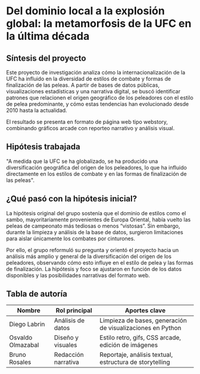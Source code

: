 # Del dominio local a la explosión global: la metamorfosis de la UFC en la última década

## Síntesis del proyecto

Este proyecto de investigación analiza cómo la internacionalización de la UFC ha influido en la diversidad de estilos de combate y formas de finalización de las peleas. A partir de bases de datos públicas, visualizaciones estadísticas y una narrativa digital, se buscó identificar patrones que relacionen el origen geográfico de los peleadores con el estilo de pelea predominante, y cómo estas tendencias han evolucionado desde 2010 hasta la actualidad.

El resultado se presenta en formato de página web tipo webstory, combinando gráficos arcade con reporteo narrativo y análisis visual.

## Hipótesis trabajada

"A medida que la UFC se ha globalizado, se ha producido una diversificación geográfica del origen de los peleadores, lo que ha influido directamente en los estilos de combate y en las formas de finalización de las peleas".

## ¿Qué pasó con la hipótesis inicial?

La hipótesis original del grupo sostenía que el dominio de estilos como el sambo, mayoritariamente provenientes de Europa Oriental, había vuelto las peleas de campeonato más tediosas o menos “vistosas”. Sin embargo, durante la limpieza y análisis de la base de datos, surgieron limitaciones para aislar únicamente los combates por cinturones.

Por ello, el grupo reformuló su pregunta y orientó el proyecto hacia un análisis más amplio y general de la diversificación del origen de los peleadores, observando cómo esto influye en el estilo de pelea y las formas de finalización. La hipótesis y foco se ajustaron en función de los datos disponibles y las posibilidades narrativas del formato web.

## Tabla de autoría

| Nombre              | Rol principal        | Aportes clave                                                  |
|---------------------|----------------------|----------------------------------------------------------------|
| Diego Labrin        | Análisis de datos     | Limpieza de bases, generación de visualizaciones en Python     |
| Osvaldo Olmazabal   | Diseño y visuales     | Estilo retro, gifs, CSS arcade, edición de imágenes            |
| Bruno Rosales       | Redacción narrativa   | Reportaje, análisis textual, estructura de storytelling         |
